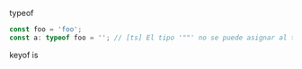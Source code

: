 typeof

```ts
const foo = 'foo';
const a: typeof foo = ''; // [ts] El tipo '""' no se puede asignar al tipo '"foo"'
```

keyof
is

